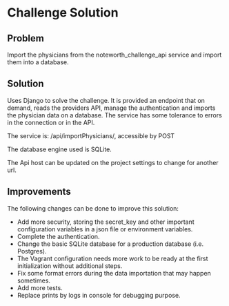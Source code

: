 
# Challenge Solution


## Problem

Import the physicians from the noteworth_challenge_api service and import them into a database.


## Solution
Uses Django to solve the challenge. It is provided an endpoint that on demand, reads the providers API, manage the authentication and imports the physician data on a database. The service has some tolerance to errors in the connection or in the API.

The service is:
/api/importPhysicians/, accessible by POST

The database engine used is SQLite.

The Api host can be updated on the project settings to change for another url.


## Improvements
The following changes can be done to improve this solution:
- Add more security, storing the secret_key and other important configuration variables in a json file or environment variables.
- Complete the authentication.
- Change the basic SQLite database for a production database (i.e. Postgres).
- The Vagrant configuration needs more work to be ready at the first initialization without additional steps.
- Fix some format errors during the data importation that may happen sometimes.
- Add more tests.
- Replace prints by logs in console for debugging purpose.
